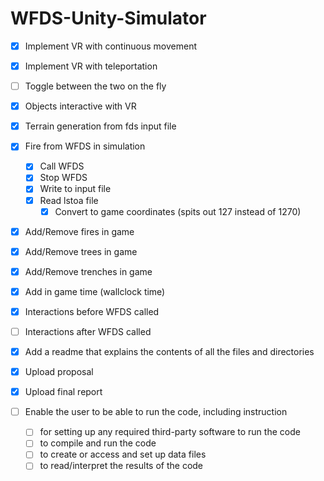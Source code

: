 # WFDS-Unity-Simulator

- [x] Implement VR with continuous movement
- [x] Implement VR with teleportation
- [ ] Toggle between the two on the fly
- [x] Objects interactive with VR
- [x] Terrain generation from fds input file
- [x] Fire from WFDS in simulation
  - [x] Call WFDS
  - [x] Stop WFDS
  - [x] Write to input file
  - [x] Read lstoa file
    - [x] Convert to game coordinates (spits out 127 instead of 1270)
- [x] Add/Remove fires in game
- [x] Add/Remove trees in game
- [x] Add/Remove trenches in game
- [x] Add in game time (wallclock time)
- [x] Interactions before WFDS called
- [ ] Interactions after WFDS called
- [x] Add a readme that explains the contents of all the files and directories
- [x] Upload proposal
- [x] Upload final report


- [ ] Enable the user to be able to run the code, including instruction
  - [ ] for setting up any required third-party software to run the code
  - [ ] to compile and run the code
  - [ ] to create or access and set up data files
  - [ ] to read/interpret the results of the code
